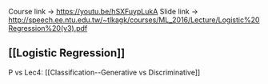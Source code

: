 Course link -> https://youtu.be/hSXFuypLukA
Slide link -> http://speech.ee.ntu.edu.tw/~tlkagk/courses/ML_2016/Lecture/Logistic%20Regression%20(v3).pdf

## [[Logistic Regression]]
P
vs Lec4: [[Classification--Generative vs Discriminative]]